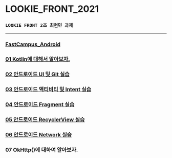 # LOOKIE_FRONT_2021

### `LOOKIE FRONT 2조 최현민 과제`

---

### [FastCampus_Android](https://github.com/hyunmin0317/FastCampus_Android)

### [01 Kotlin에 대해서 알아보자.](https://github.com/hyunmin0317/LOOKIE_FRONT_2021/blob/master/hyunmin/week01/week01.md)

### [02 안드로이드 UI 및 Git 실습](https://github.com/hyunmin0317/LOOKIE_FRONT_2021/blob/master/hyunmin/week02/week02.md)

### [03 안드로이드 액티비티 및 Intent 실습](https://github.com/hyunmin0317/LOOKIE_FRONT_2021/blob/master/hyunmin/week03/week03.md)

### [04 안드로이드 Fragment 실습](https://github.com/hyunmin0317/LOOKIE_FRONT_2021/blob/master/hyunmin/week04/week04.md)

### [05 안드로이드 RecyclerView 실습](https://github.com/hyunmin0317/LOOKIE_FRONT_2021/blob/master/hyunmin/week05/week05.md)

### [06 안드로이드 Network 실습](https://github.com/hyunmin0317/LOOKIE_FRONT_2021/blob/master/hyunmin/week06/week06.md)

### 07 OkHttp()에 대하여 알아보자.

